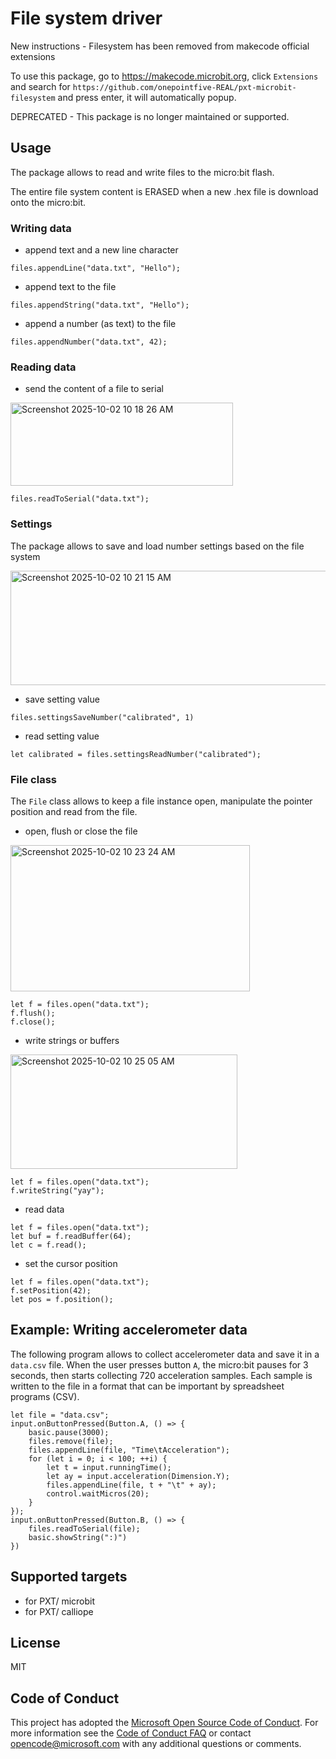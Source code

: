 # File system driver
New instructions - Filesystem has been removed from makecode official extensions

To use this package, go to https://makecode.microbit.org, click ``Extensions`` and search for `https://github.com/onepointfive-REAL/pxt-microbit-filesystem` and press enter, it will automatically popup.

DEPRECATED - This package is no longer maintained or supported.

## Usage

The package allows to read and write files to the micro:bit flash.

The entire file system content is ERASED when a new .hex file is download onto the micro:bit.

### Writing data

* append text and a new line character

```blocks
files.appendLine("data.txt", "Hello");
```

* append text to the file

```blocks
files.appendString("data.txt", "Hello");
```

* append a number (as text) to the file

```blocks
files.appendNumber("data.txt", 42);
```

### Reading data

* send the content of a file to serial
  
<img width="356" height="133" alt="Screenshot 2025-10-02 10 18 26 AM" src="https://github.com/user-attachments/assets/98e75d60-d1e7-4bd7-baf2-9ee15dc190c5" />

```blocks
files.readToSerial("data.txt");
```

### Settings

The package allows to save and load number settings based on the file system

<img width="589" height="183" alt="Screenshot 2025-10-02 10 21 15 AM" src="https://github.com/user-attachments/assets/4f6364a4-d71c-4079-849c-e4ae3475e5d7" />

* save setting value

```blocks
files.settingsSaveNumber("calibrated", 1)
```

* read setting value

```blocks
let calibrated = files.settingsReadNumber("calibrated");
```

### File class

The ``File`` class allows to keep a file instance open, manipulate the pointer position and read from the file.


* open, flush or close the file
  
<img width="383" height="234" alt="Screenshot 2025-10-02 10 23 24 AM" src="https://github.com/user-attachments/assets/4f7df3be-73ec-44b9-a3a6-46d83c7916be" />

```blocks
let f = files.open("data.txt");
f.flush();
f.close();
```

* write strings or buffers
  
<img width="363" height="183" alt="Screenshot 2025-10-02 10 25 05 AM" src="https://github.com/user-attachments/assets/3df7e59f-5bd1-479d-831e-f81cd29deca5" />

```blocks
let f = files.open("data.txt");
f.writeString("yay");
```

* read data
```blocks
let f = files.open("data.txt");
let buf = f.readBuffer(64);
let c = f.read();
```

* set the cursor position

```blocks
let f = files.open("data.txt");
f.setPosition(42);
let pos = f.position();
```

## Example: Writing accelerometer data

The following program allows to collect accelerometer data and save it in a ``data.csv`` file. 
When the user presses button ``A``, the micro:bit pauses for 3 seconds, then starts collecting 720 acceleration samples.
Each sample is written to the file in a format that can be important by spreadsheet programs (CSV).

```blocks
let file = "data.csv";
input.onButtonPressed(Button.A, () => {    
    basic.pause(3000);
    files.remove(file);
    files.appendLine(file, "Time\tAcceleration");
    for (let i = 0; i < 100; ++i) {
        let t = input.runningTime();
        let ay = input.acceleration(Dimension.Y);
        files.appendLine(file, t + "\t" + ay);
        control.waitMicros(20);
    }
});
input.onButtonPressed(Button.B, () => {
    files.readToSerial(file);
    basic.showString(":)")
})
```

## Supported targets

* for PXT/ microbit
* for PXT/ calliope

## License

MIT

## Code of Conduct

This project has adopted the [Microsoft Open Source Code of Conduct](https://opensource.microsoft.com/codeofconduct/). For more information see the [Code of Conduct FAQ](https://opensource.microsoft.com/codeofconduct/faq/) or contact [opencode@microsoft.com](mailto:opencode@microsoft.com) with any additional questions or comments.

